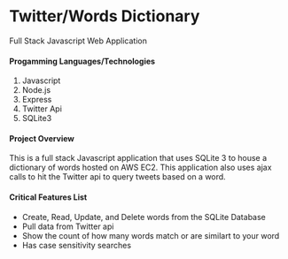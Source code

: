 #
<h1>Twitter/Words Dictionary</h1>
Full Stack Javascript Web Application


<h4>Progamming Languages/Technologies</h4>
<ol>
<li>Javascript</li>
<li>Node.js</li>
<li>Express</li>
<li>Twitter Api</li>
<li>SQLite3</li>
</ol>

<h4>Project Overview</h4>
This is a full stack Javascript application that uses SQLite 3 to house a dictionary of words hosted on AWS EC2. This application also uses ajax calls to hit the Twitter api to query tweets based on a word.

<h4>Critical Features List</h4>
<ul>
<li>Create, Read, Update, and Delete words from the SQLite Database </li>
<li>Pull data from Twitter api</li>
<li>Show the count of how many words match or are similart to your word</li>
<li>Has case sensitivity searches</li>
</ul>
